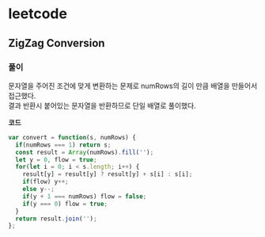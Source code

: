 # leetcode

## ZigZag Conversion

### 풀이

문자열을 주어진 조건에 맞게 변환하는 문제로 numRows의 길이 만큼 배열을 만들어서 접근했다.  
결과 반환시 붙어있는 문자열을 반환하므로 단일 배열로 풀이했다.

**코드**

```javascript
var convert = function(s, numRows) {
  if(numRows === 1) return s;
  const result = Array(numRows).fill('');
  let y = 0, flow = true;
  for(let i = 0; i < s.length; i++) {
    result[y] = result[y] ? result[y] + s[i] : s[i];
    if(flow) y++;
    else y--;
    if(y + 1 === numRows) flow = false;
    if(y === 0) flow = true;
  }
  return result.join('');
};
```